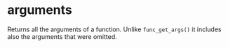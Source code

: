 # arguments
Returns all the arguments of a function. Unlike `func_get_args()` it includes also the arguments that were omitted.
